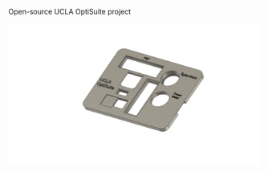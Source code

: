 Open-source UCLA OptiSuite project

<p align="center">
  <img src="Images/SlidesHolder v26.png" width="600" alt="UCLA-STIMscope closed-loop render">
</p>
